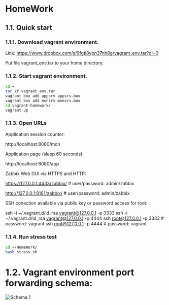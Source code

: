 # HomeWork

## 1.1. Quick start

### 1.1.1. Download vagrant environment.

Link: https://www.dropbox.com/s/9fgti8ypn37nh8g/vagrant_env.tar?dl=0

Put file vagrant_env.tar to your home directory.

### 1.1.2. Start vagrant environment.

```bash
cd ~
tar xf vagrant_env.tar
vagrant box add appsrv appsrv.box 
vagrant box add monsrv monsrv.box 
cd vagrant-homework/
vagrant up
```

### 1.1.3. Open URLs

Application session counter:

http://localhost:8080/mon

Application page (sleep 60 seconds):

http://localhost:8080/app

Zabbix Web GUI via HTTPS and HTTP:

https://127.0.0.1:4433/zabbix/ # user/password: admin/zabbix

http://127.0.0.1:8181/zabbix/ # user/password: admin/zabbix

SSH conection available via public key or password access for root:

ssh -i ~/.vagrant.d/id_rsa vagrant@127.0.0.1 -p 3333
ssh -i ~/.vagrant.d/id_rsa vagrant@127.0.0.1 -p 4444
ssh root@127.0.0.1 -p 3333  # password: vagrant
ssh root@127.0.0.1 -p 4444  # password: vagrant

### 1.1.4. Run stress test

```bash
cd ~/HomeWork/
bash stress.sh 
```

# 1.2. Vagrant environment port forwarding schema:

![Schema 1](https://github.com/sergiimarchuk/HomeWork/blob/master/schema1.png "Schema 1")

